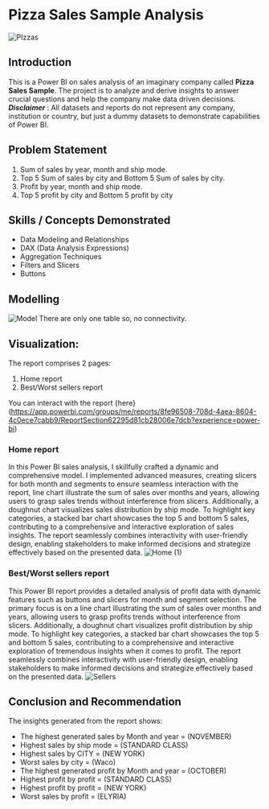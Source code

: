 # Pizza Sales Sample Analysis

![PIzzas](https://github.com/habeebsalaudeen/Sample-Pizza-Sales/assets/97491265/057bfdf2-42f6-40aa-81ef-97dc6846d32a)

## Introduction
This is a Power BI on sales analysis of an imaginary company called **Pizza Sales Sample**.
The project is to analyze and derive insights to answer crucial questions and help the company make data driven 
decisions.
**_Disclaimer_** : All datasets and reports do not represent any company, institution or country, but just a 
dummy datasets to demonstrate capabilities of Power BI.

## Problem Statement
1. Sum of sales by year, month and ship mode. 
2. Top 5 Sum of sales by city and Bottom 5 Sum of sales by city.
3. Profit  by year, month and ship mode.
4. Top 5 profit by city and Bottom 5 profit by city

## Skills / Concepts Demonstrated
- Data Modeling and Relationships
- DAX (Data Analysis Expressions)
- Aggregation Techniques
- Filters and Slicers
- Buttons

## Modelling
![Model](https://github.com/habeebsalaudeen/Sample-Pizza-Sales/assets/97491265/832f234c-5163-42cc-a335-8b8fb57b5ae4)
There are only one table so, no connectivity. 

## Visualization:

The report comprises 2 pages:
1. Home report 
2. Best/Worst sellers report 

You can interact with the report {here} 
(https://app.powerbi.com/groups/me/reports/8fe96508-708d-4aea-8604-4c0ece7cabb9/ReportSection62295d81cb28006e7dcb?experience=power-bi)

### Home report
In this Power BI sales analysis, I skillfully crafted a dynamic and comprehensive model. I implemented advanced measures, creating slicers for both month and segments to ensure seamless interaction with the report, line chart illustrate the sum of sales over months and years, allowing users to grasp sales trends without interference from slicers. Additionally, a doughnut chart visualizes sales distribution by ship mode. To highlight key categories, a stacked bar chart showcases the top 5 and bottom 5 sales, contributing to a comprehensive and interactive exploration of sales insights. The report seamlessly combines interactivity with user-friendly design, enabling stakeholders to make informed decisions and strategize effectively based on the presented data.
![Home (1)](https://github.com/habeebsalaudeen/Sample-Pizza-Sales/assets/97491265/6801e946-8696-41b3-924a-aa57d459399e)

### Best/Worst sellers report
This Power BI report provides a detailed analysis of profit data with dynamic features such as buttons and slicers for month and segment selection. The primary focus is on a line chart illustrating the sum of sales over months and years, allowing users to grasp profits trends without interference from slicers. Additionally, a doughnut chart visualizes profit distribution by ship mode. To highlight key categories, a stacked bar chart showcases the top 5 and bottom 5 sales, contributing to a comprehensive and interactive exploration of tremendous insights when it comes to profit. The report seamlessly combines interactivity with user-friendly design, enabling stakeholders to make informed decisions and strategize effectively based on the presented data.
![Sellers](https://github.com/habeebsalaudeen/Sample-Pizza-Sales/assets/97491265/ebda4d63-033e-44df-ae94-c22fc0007d1f)

## Conclusion and Recommendation
The insights generated from the report shows:
- The highest generated sales by Month and year = (NOVEMBER)
- Highest sales by ship mode = (STANDARD CLASS)
- Highest sales by CITY = (NEW YORK)
- Worst sales by city = (Waco)
- The highest generated profit by Month and year = (OCTOBER)
- Highest profit by profit = (STANDARD CLASS)
- Highest profit by profit = (NEW YORK)
- Worst sales by profit = (ELYRIA)
